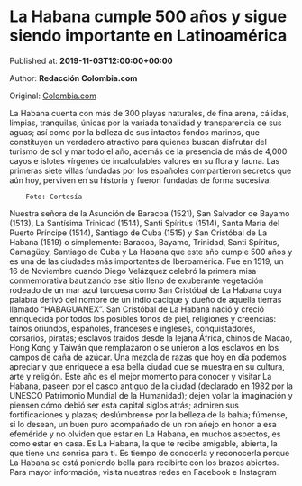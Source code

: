 
# La Habana cumple 500 años y sigue siendo importante en Latinoamérica

Published at: **2019-11-03T12:00:00+00:00**

Author: **Redacción Colombia.com**

Original: [Colombia.com](https://www.colombia.com/turismo/noticias/la-habana-cumple-500-anos-246171)

La Habana cuenta con más de 300 playas naturales, de fina arena, cálidas, limpias, tranquilas, únicas por la variada tonalidad y transparencia de sus aguas; así como por la belleza de sus intactos fondos marinos, que constituyen un verdadero atractivo para quienes buscan disfrutar del turismo de sol y mar todo el año, además de la presencia de más de 4,000 cayos e islotes vírgenes de incalculables valores en su flora y fauna.
Las primeras siete villas fundadas por los españoles compartieron secretos que aún hoy, perviven en su historia y fueron fundadas de forma sucesiva.

        Foto: Cortesía
      
Nuestra señora de la Asunción de Baracoa (1521), San Salvador de Bayamo (1513), La Santísima Trinidad (1514), Santi Spíritus (1514), Santa María del Puerto Príncipe (1514), Santiago de Cuba (1515) y San Cristóbal de La Habana (1519) o simplemente: Baracoa, Bayamo, Trinidad, Santi Spíritus, Camagüey, Santiago de Cuba y La Habana que este año cumple 500 años y es una de las ciudades más importantes de Iberoamérica.
Fue en 1519, un 16 de Noviembre cuando Diego Velázquez celebró la primera misa conmemorativa bautizando ese sitio lleno de exuberante vegetación rodeado de un mar azul turquesa como San Cristóbal de La Habana cuya palabra derivó del nombre de un indio cacique y dueño de aquella tierras llamado “HABAGUANEX”.
San Cristóbal de La Habana nació y creció enriquecida por todos los posibles tonos de piel, religiones y creencias: taínos oriundos, españoles, franceses e ingleses, conquistadores, corsarios, piratas; esclavos traídos desde la lejana África, chinos de Macao, Hong Kong y Taiwán que remplazaron o se unieron a los esclavos en los campos de caña de azúcar. Una mezcla de razas que hoy en día podemos apreciar y que enriquece a esa bella ciudad que se muestra en su cultura, arte y religión.
Este año es el mejor momento para conocer y visitar La Habana, paseen por el casco antiguo de la ciudad (declarado en 1982 por la UNESCO Patrimonio Mundial de la Humanidad); dejen volar la imaginación y piensen cómo debió ser esta capital siglos atrás; admiren sus fortificaciones y plazas; deslúmbrense por la belleza de la bahía; fúmense, si lo desean, un buen puro acompañado de un ron añejo en honor a esa efeméride y no olviden que estar en La Habana, en muchos aspectos, es como estar en casa.
Es La Habana, la que te recibe amigable, abierta, la que tiene una sonrisa para ti.
Es tiempo de conocerla y reconocerla porque La Habana se está poniendo bella para recibirte con los brazos abiertos.
Para mayor información, visita nuestras redes en Facebook e Instagram
